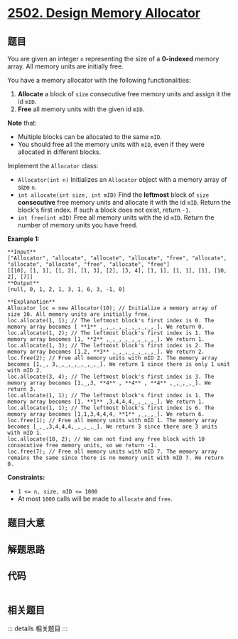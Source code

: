 # [2502. Design Memory Allocator](https://leetcode.com/problems/design-memory-allocator)

## 题目

You are given an integer `n` representing the size of a **0-indexed** memory
array. All memory units are initially free.

You have a memory allocator with the following functionalities:

  1. **Allocate** a block of `size` consecutive free memory units and assign it the id `mID`.
  2. **Free** all memory units with the given id `mID`.

**Note** that:

  * Multiple blocks can be allocated to the same `mID`.
  * You should free all the memory units with `mID`, even if they were allocated in different blocks.

Implement the `Allocator` class:

  * `Allocator(int n)` Initializes an `Allocator` object with a memory array of size `n`.
  * `int allocate(int size, int mID)` Find the **leftmost** block of `size` **consecutive** free memory units and allocate it with the id `mID`. Return the block's first index. If such a block does not exist, return `-1`.
  * `int free(int mID)` Free all memory units with the id `mID`. Return the number of memory units you have freed.



**Example 1:**

    
    
    **Input**
    ["Allocator", "allocate", "allocate", "allocate", "free", "allocate", "allocate", "allocate", "free", "allocate", "free"]
    [[10], [1, 1], [1, 2], [1, 3], [2], [3, 4], [1, 1], [1, 1], [1], [10, 2], [7]]
    **Output**
    [null, 0, 1, 2, 1, 3, 1, 6, 3, -1, 0]
    
    **Explanation**
    Allocator loc = new Allocator(10); // Initialize a memory array of size 10. All memory units are initially free.
    loc.allocate(1, 1); // The leftmost block's first index is 0. The memory array becomes [ **1** ,_,_,_,_,_,_,_,_,_]. We return 0.
    loc.allocate(1, 2); // The leftmost block's first index is 1. The memory array becomes [1, **2** ,_,_,_,_,_,_,_,_]. We return 1.
    loc.allocate(1, 3); // The leftmost block's first index is 2. The memory array becomes [1,2, **3** ,_,_,_,_,_,_,_]. We return 2.
    loc.free(2); // Free all memory units with mID 2. The memory array becomes [1,_, 3,_,_,_,_,_,_,_]. We return 1 since there is only 1 unit with mID 2.
    loc.allocate(3, 4); // The leftmost block's first index is 3. The memory array becomes [1,_,3, **4** , **4** , **4** ,_,_,_,_]. We return 3.
    loc.allocate(1, 1); // The leftmost block's first index is 1. The memory array becomes [1, **1** ,3,4,4,4,_,_,_,_]. We return 1.
    loc.allocate(1, 1); // The leftmost block's first index is 6. The memory array becomes [1,1,3,4,4,4, **1** ,_,_,_]. We return 6.
    loc.free(1); // Free all memory units with mID 1. The memory array becomes [_,_,3,4,4,4,_,_,_,_]. We return 3 since there are 3 units with mID 1.
    loc.allocate(10, 2); // We can not find any free block with 10 consecutive free memory units, so we return -1.
    loc.free(7); // Free all memory units with mID 7. The memory array remains the same since there is no memory unit with mID 7. We return 0.
    



**Constraints:**

  * `1 <= n, size, mID <= 1000`
  * At most `1000` calls will be made to `allocate` and `free`.


## 题目大意

## 解题思路

## 代码

```javascript

```

## 相关题目

::: details 相关题目
:::
